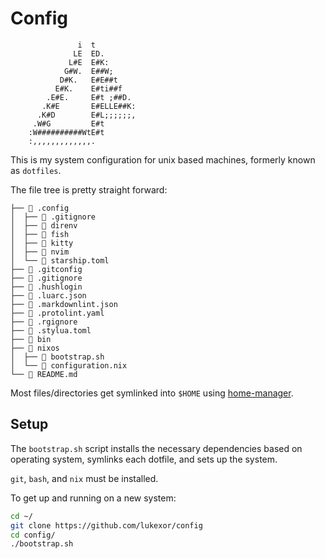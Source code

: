 # Config

```text
               i  t
              LE  ED.
             L#E  E#K:
            G#W.  E##W;
           D#K.   E#E##t
          E#K.    E#ti##f
        .E#E.     E#t ;##D.
       .K#E       E#ELLE##K:
      .K#D        E#L;;;;;;,
     .W#G         E#t
    :W##########WtE#t
    :,,,,,,,,,,,,,.
```

This is my system configuration for unix based machines, formerly known as
`dotfiles`.

The file tree is pretty straight forward:

```text
├──  .config
│  ├──  .gitignore
│  ├──  direnv
│  ├──  fish
│  ├──  kitty
│  ├──  nvim
│  └──  starship.toml
├──  .gitconfig
├──  .gitignore
├──  .hushlogin
├──  .luarc.json
├──  .markdownlint.json
├──  .protolint.yaml
├──  .rgignore
├──  .stylua.toml
├──  bin
├──  nixos
│  ├──  bootstrap.sh
│  └──  configuration.nix
└──  README.md
```

Most files/directories get symlinked into `$HOME`
using [home-manager](https://github.com/nix-community/home-manager).

## Setup

The `bootstrap.sh` script installs the necessary dependencies based
on operating system, symlinks each dotfile, and sets up the system.

`git`, `bash`, and `nix` must be installed.

To get up and running on a new system:

```sh
cd ~/
git clone https://github.com/lukexor/config
cd config/
./bootstrap.sh
```
